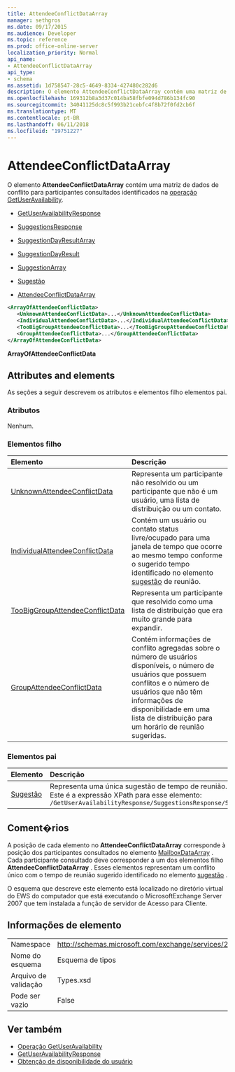```yaml
---
title: AttendeeConflictDataArray
manager: sethgros
ms.date: 09/17/2015
ms.audience: Developer
ms.topic: reference
ms.prod: office-online-server
localization_priority: Normal
api_name:
- AttendeeConflictDataArray
api_type:
- schema
ms.assetid: 1d758547-28c5-4649-8334-427480c282d6
description: O elemento AttendeeConflictDataArray contém uma matriz de dados de conflito para participantes consultados identificados na operação GetUserAvailability.
ms.openlocfilehash: 169312b8a3d37c014ba58fbfe094d786b134fc90
ms.sourcegitcommit: 34041125dc8c5f993b21cebfc4f8b72f0fd2cb6f
ms.translationtype: MT
ms.contentlocale: pt-BR
ms.lasthandoff: 06/11/2018
ms.locfileid: "19751227"
---
```

# <a name="attendeeconflictdataarray"></a>AttendeeConflictDataArray

O elemento **AttendeeConflictDataArray** contém uma matriz de dados de conflito para participantes consultados identificados na [operação GetUserAvailability](getuseravailability-operation.md).
  
- [GetUserAvailabilityResponse](getuseravailabilityresponse.md)
  
- [SuggestionsResponse](suggestionsresponse.md)
  
- [SuggestionDayResultArray](suggestiondayresultarray.md)
  
- [SuggestionDayResult](suggestiondayresult.md)
  
- [SuggestionArray](suggestionarray.md)
  
- [Sugestão](suggestion.md)
  
- [AttendeeConflictDataArray](attendeeconflictdataarray.md)
  
```xml
<ArrayOfAttendeeConflictData>
   <UnknownAttendeeConflictData>...</UnknownAttendeeConflictData>
   <IndividualAttendeeConflictData>...</IndividualAttendeeConflictData>
   <TooBigGroupAttendeeConflictData>...</TooBigGroupAttendeeConflictData>
   <GroupAttendeeConflictData>...</GroupAttendeeConflictData>
</ArrayOfAttendeeConflictData>
```

 **ArrayOfAttendeeConflictData**
## <a name="attributes-and-elements"></a>Attributes and elements

As seções a seguir descrevem os atributos e elementos filho elementos pai.
  
### <a name="attributes"></a>Atributos

Nenhum.
  
### <a name="child-elements"></a>Elementos filho

|**Elemento**|**Descrição**|
|:-----|:-----|
|[UnknownAttendeeConflictData](unknownattendeeconflictdata.md) <br/> |Representa um participante não resolvido ou um participante que não é um usuário, uma lista de distribuição ou um contato.  <br/> |
|[IndividualAttendeeConflictData](individualattendeeconflictdata.md) <br/> |Contém um usuário ou contato status livre/ocupado para uma janela de tempo que ocorre ao mesmo tempo conforme o sugerido tempo identificado no elemento [sugestão](suggestion.md) de reunião.  <br/> |
|[TooBigGroupAttendeeConflictData](toobiggroupattendeeconflictdata.md) <br/> |Representa um participante que resolvido como uma lista de distribuição que era muito grande para expandir.  <br/> |
|[GroupAttendeeConflictData](groupattendeeconflictdata.md) <br/> |Contém informações de conflito agregadas sobre o número de usuários disponíveis, o número de usuários que possuem conflitos e o número de usuários que não têm informações de disponibilidade em uma lista de distribuição para um horário de reunião sugeridas.  <br/> |
   
### <a name="parent-elements"></a>Elementos pai

|**Elemento**|**Descrição**|
|:-----|:-----|
|[Sugestão](suggestion.md) <br/> |Representa uma única sugestão de tempo de reunião.  <br/> Este é a expressão XPath para esse elemento:  <br/>  `/GetUserAvailabilityResponse/SuggestionsResponse/SuggestionDayResultArray/SuggestionDayResult[i]/SuggestionArray/Suggestion[i]` <br/> |
   
## <a name="remarks"></a>Coment�rios

A posição de cada elemento no **AttendeeConflictDataArray** corresponde à posição dos participantes consultados no elemento [MailboxDataArray](mailboxdataarray.md) . Cada participante consultado deve corresponder a um dos elementos filho **AttendeeConflictDataArray** . Esses elementos representam um conflito único com o tempo de reunião sugerido identificado no elemento [sugestão](suggestion.md) . 
  
O esquema que descreve este elemento está localizado no diretório virtual do EWS do computador que está executando o MicrosoftExchange Server 2007 que tem instalada a função de servidor de Acesso para Cliente.
  
## <a name="element-information"></a>Informações de elemento

|||
|:-----|:-----|
|Namespace  <br/> |http://schemas.microsoft.com/exchange/services/2006/types  <br/> |
|Nome do esquema  <br/> |Esquema de tipos  <br/> |
|Arquivo de validação  <br/> |Types.xsd  <br/> |
|Pode ser vazio  <br/> |False  <br/> |
   
## <a name="see-also"></a>Ver também

- [Operação GetUserAvailability](getuseravailability-operation.md) 
- [GetUserAvailabilityResponse](getuseravailabilityresponse.md)
- [Obtenção de disponibilidade do usuário](http://msdn.microsoft.com/library/d4133fcb-9b0f-4e6b-aadf-a389da83516a%28Office.15%29.aspx)

